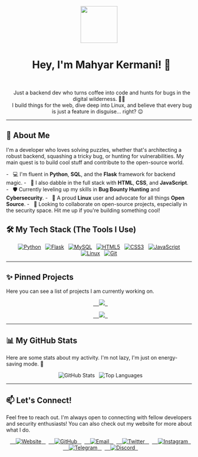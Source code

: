 <div align="center">
  <img src="https://media.giphy.com/media/v1.Y2lkPTc5MGI3NjExd2ZldGk3cm1maHhhcHRocjQyd3p4eWV4aWh5cnBqbnljbGNpaDdscSZlcD12MV9pbnRlcm5hbF9naWZfYnlfaWQmY3Q9Zw/M9gbBd9nbDrOTu1Mqx/giphy.gif" width="100" />
  <h1>
    Hey, I'm Mahyar Kermani! 👋
  </h1>
</div>

<div align="center">
  <p>
    Just a backend dev who turns coffee into code and hunts for bugs in the digital wilderness. 🐛🏹<br />
    I build things for the web, dive deep into Linux, and believe that every bug is just a feature in disguise... right? 😉
  </p>
</div>

---

## 🚀 About Me

I'm a developer who loves solving puzzles, whether that's architecting a robust backend, squashing a tricky bug, or hunting for vulnerabilities. My main quest is to build cool stuff and contribute to the open-source world.

-   💻 I'm fluent in **Python**, **SQL**, and the **Flask** framework for backend magic.
-   🎨 I also dabble in the full stack with **HTML**, **CSS**, and **JavaScript**.
-   🛡️ Currently leveling up my skills in **Bug Bounty Hunting** and **Cybersecurity**.
-   🐧 A proud **Linux** user and advocate for all things **Open Source**.
-   🤝 Looking to collaborate on open-source projects, especially in the security space. Hit me up if you're building something cool!

## 🛠️ My Tech Stack (The Tools I Use)

<p align="center">
  <a href="https://www.python.org" target="_blank" rel="noreferrer"><img src="https://img.shields.io/badge/Python-3776AB?style=for-the-badge&logo=python&logoColor=white" alt="Python"/></a>
  <a href="https://flask.palletsprojects.com/" target="_blank" rel="noreferrer"><img src="https://img.shields.io/badge/Flask-000000?style=for-the-badge&logo=flask&logoColor=white" alt="Flask"/></a>
  <a href="https://www.mysql.com/" target="_blank" rel="noreferrer"><img src="https://img.shields.io/badge/MySQL-4479A1?style=for-the-badge&logo=mysql&logoColor=white" alt="MySQL"/></a>
  <a href="https://www.w3.org/html/" target="_blank" rel="noreferrer"><img src="https://img.shields.io/badge/HTML5-E34F26?style=for-the-badge&logo=html5&logoColor=white" alt="HTML5"/></a>
  <a href="https://www.w3schools.com/css/" target="_blank" rel="noreferrer"><img src="https://img.shields.io/badge/CSS3-1572B6?style=for-the-badge&logo=css3&logoColor=white" alt="CSS3"/></a>
  <a href="https://developer.mozilla.org/en-US/docs/Web/JavaScript" target="_blank" rel="noreferrer"><img src="https://img.shields.io/badge/JavaScript-F7DF1E?style=for-the-badge&logo=javascript&logoColor=black" alt="JavaScript"/></a>
  <a href="https://www.linux.org/" target="_blank" rel="noreferrer"><img src="https://img.shields.io/badge/Linux-FCC624?style=for-the-badge&logo=linux&logoColor=black" alt="Linux"/></a>
  <a href="https://git-scm.com/" target="_blank" rel="noreferrer"><img src="https://img.shields.io/badge/Git-F05032?style=for-the-badge&logo=git&logoColor=white" alt="Git"/></a>
</p>

---

## ✨ Pinned Projects

Here you can see a list of projects I am currently working on.

<p align="center">
  <a href="https://github.com/mahyarkermani1/NetGlimpse">
    <img src="https://github-readme-stats.vercel.app/api/pin/?username=mahyarkermani1&repo=NetGlimpse&theme=tokyonight&show_owner=true" />
  </a>
</p>

<p align="center">
  <a href="https://github.com/mahyarkermani1/StatusEye">
    <img src="https://github-readme-stats.vercel.app/api/pin/?username=mahyarkermani1&repo=StatusEye&theme=tokyonight&show_owner=true" />
  </a>
</p>

---

## 📊 My GitHub Stats

Here are some stats about my activity. I'm not lazy, I'm just on energy-saving mode. 🔋

<p align="center">
  <img src="https://github-readme-stats.vercel.app/api?username=mahyarkermani1&show_icons=true&theme=tokyonight&count_private=true&include_all_commits=true" alt="GitHub Stats" />
  <img src="https://github-readme-stats.vercel.app/api/top-langs/?username=mahyarkermani1&layout=compact&theme=tokyonight" alt="Top Languages" />
</p>

---

## 📫 Let's Connect!

Feel free to reach out. I'm always open to connecting with fellow developers and security enthusiasts! You can also check out my website for more about what I do.

<p align="center">
  <a href="https://mahyar.sbs" target="_blank">
    <img src="https://img.shields.io/badge/Website-000000?style=for-the-badge&logo=About.me&logoColor=white" alt="Website"/>
  </a>
  <a href="https://github.com/mahyarkermani1/" target="_blank">
    <img src="https://img.shields.io/badge/GitHub-181717?style=for-the-badge&logo=github&logoColor=white" alt="GitHub"/>
  </a>
  <a href="mailto:mohammadmahyarkermani@gmail.com">
    <img src="https://img.shields.io/badge/Email-D14836?style=for-the-badge&logo=gmail&logoColor=white" alt="Email"/>
  </a>
  <a href="https://twitter.com/mahyarkermani2" target="_blank">
    <img src="https://img.shields.io/badge/Twitter-1DA1F2?style=for-the-badge&logo=twitter&logoColor=white" alt="Twitter"/>
  </a>
  <a href="https://www.instagram.com/mahyarkermani2/" target="_blank">
    <img src="https://img.shields.io/badge/Instagram-E4405F?style=for-the-badge&logo=instagram&logoColor=white" alt="Instagram"/>
  </a>
  <a href="https://t.me/mahyarkermani1/" target="_blank">
    <img src="https://img.shields.io/badge/Telegram-26A5E4?style=for-the-badge&logo=telegram&logoColor=white" alt="Telegram"/>
  </a>
  <a href="https://discordapp.com/users/1334483578716684333" target="_blank">
    <img src="https://img.shields.io/badge/Discord-5865F2?style=for-the-badge&logo=discord&logoColor=white" alt="Discord"/>
  </a>
</p>
